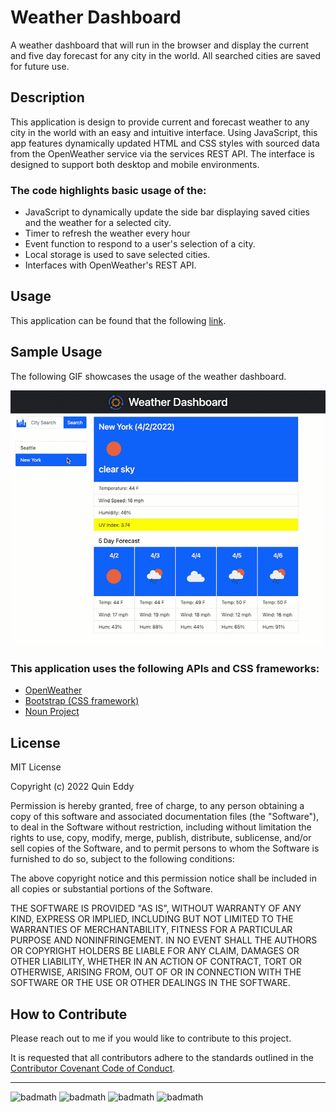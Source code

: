 # Weather Dashboard
A weather dashboard that will run in the browser and display the current and five day forecast for any city in the world. All searched cities are saved for future use. 

## Description
This application is design to provide current and forecast weather to any city in the world with an easy and intuitive interface. Using JavaScript, this app features dynamically updated HTML and CSS styles with sourced data from the OpenWeather service via the services REST API. The interface is designed to support both desktop and mobile environments. 


 ### The code highlights basic usage of the:
- JavaScript to dynamically update the side bar displaying saved cities and the weather for a selected city.
- Timer to refresh the weather every hour
- Event function to respond to a user's selection of a city. 
- Local storage is used to save selected cities. 
- Interfaces with OpenWeather's REST API.

## Usage

This application can be found that the following [link](https://qkeddy.github.io/weather-dashboard/).

## Sample Usage

The following GIF showcases the usage of the weather dashboard.

![alt text](./assets/images/weather-dashboard-demo.gif)

### This application uses the following APIs and CSS frameworks:

* [OpenWeather](https://openweathermap.org/)
* [Bootstrap (CSS framework)](https://getbootstrap.com/)
* [Noun Project](https://thenounproject.com/)

## License

MIT License

Copyright (c) 2022 Quin Eddy

Permission is hereby granted, free of charge, to any person obtaining a copy
of this software and associated documentation files (the "Software"), to deal
in the Software without restriction, including without limitation the rights
to use, copy, modify, merge, publish, distribute, sublicense, and/or sell
copies of the Software, and to permit persons to whom the Software is
furnished to do so, subject to the following conditions:

The above copyright notice and this permission notice shall be included in all
copies or substantial portions of the Software.

THE SOFTWARE IS PROVIDED "AS IS", WITHOUT WARRANTY OF ANY KIND, EXPRESS OR
IMPLIED, INCLUDING BUT NOT LIMITED TO THE WARRANTIES OF MERCHANTABILITY,
FITNESS FOR A PARTICULAR PURPOSE AND NONINFRINGEMENT. IN NO EVENT SHALL THE
AUTHORS OR COPYRIGHT HOLDERS BE LIABLE FOR ANY CLAIM, DAMAGES OR OTHER
LIABILITY, WHETHER IN AN ACTION OF CONTRACT, TORT OR OTHERWISE, ARISING FROM,
OUT OF OR IN CONNECTION WITH THE SOFTWARE OR THE USE OR OTHER DEALINGS IN THE
SOFTWARE.


## How to Contribute

Please reach out to me if you would like to contribute to this project.

It is requested that all contributors adhere to the standards outlined in the [Contributor Covenant Code of Conduct](https://www.contributor-covenant.org/version/2/1/code_of_conduct/).

---
![badmath](https://img.shields.io/github/issues/qkeddy/weather-dashboard)
![badmath](https://img.shields.io/github/last-commit/qkeddy/weather-dashboard)
![badmath](https://img.shields.io/github/languages/count/qkeddy/weather-dashboard)
![badmath](https://img.shields.io/github/languages/top/qkeddy/weather-dashboard)
